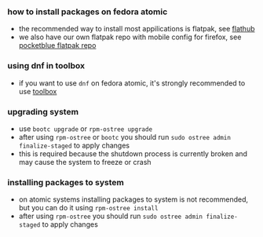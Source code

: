 ### how to install packages on fedora atomic

- the recommended way to install most appilications is flatpak, see [flathub](https://flathub.org)
- we also have our own flatpak repo with mobile config for firefox, see [pocketblue flatpak repo](https://github.com/pocketblue/pocketblue.github.io)

### using dnf in toolbox

- if you want to use `dnf` on fedora atomic, it's strongly recommended to use [toolbox](toolbox.md)

### upgrading system

- use `bootc upgrade` or `rpm-ostree upgrade`
- after using `rpm-ostree` or `bootc` you should run `sudo ostree admin finalize-staged` to apply changes
- this is required because the shutdown process is currently broken and may cause the system to freeze or crash

### installing packages to system

- on atomic systems installing packages to system is not recommended, but you can do it using `rpm-ostree install`
- after using `rpm-ostree` you should run `sudo ostree admin finalize-staged` to apply changes
